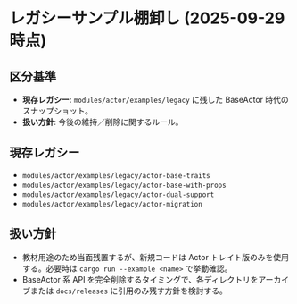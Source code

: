 # レガシーサンプル棚卸し (2025-09-29 時点)

## 区分基準
- **現存レガシー**: `modules/actor/examples/legacy` に残した BaseActor 時代のスナップショット。
- **扱い方針**: 今後の維持／削除に関するルール。

## 現存レガシー
- `modules/actor/examples/legacy/actor-base-traits`
- `modules/actor/examples/legacy/actor-base-with-props`
- `modules/actor/examples/legacy/actor-dual-support`
- `modules/actor/examples/legacy/actor-migration`

## 扱い方針
- 教材用途のため当面残置するが、新規コードは Actor トレイト版のみを使用する。必要時は `cargo run --example <name>` で挙動確認。
- BaseActor 系 API を完全削除するタイミングで、各ディレクトリをアーカイブまたは `docs/releases` に引用のみ残す方針を検討する。

